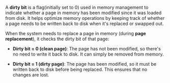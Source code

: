 A **dirty bit** is a flag(initially set to 0) used in memory management to indicate whether a page in memory has been modified since it was loaded from disk. It helps optimize memory operations by keeping track of whether a page needs to be written back to disk when it's replaced or swapped out.

When the system needs to replace a page in memory (during **page replacement**), it checks the dirty bit of that page:

- **Dirty bit = 0 (clean page)**: The page has not been modified, so there's no need to write it back to disk. It can simply be removed from memory.

- **Dirty bit = 1 (dirty page)**: The page has been modified, so it must be written back to disk before being replaced. This ensures that no changes are lost.
